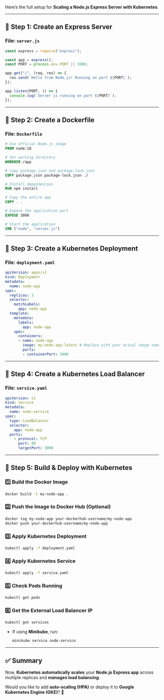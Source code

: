 Here’s the full setup for **Scaling a Node.js Express Server with Kubernetes**.

---

## **📌 Step 1: Create an Express Server**
### **File: `server.js`**
```javascript
const express = require("express");

const app = express();
const PORT = process.env.PORT || 3000;

app.get("/", (req, res) => {
  res.send(`Hello from Node.js! Running on port ${PORT}`);
});

app.listen(PORT, () => {
  console.log(`Server is running on port ${PORT}`);
});
```

---

## **📌 Step 2: Create a Dockerfile**
### **File: `Dockerfile`**
```dockerfile
# Use official Node.js image
FROM node:18

# Set working directory
WORKDIR /app

# Copy package.json and package-lock.json
COPY package.json package-lock.json ./

# Install dependencies
RUN npm install

# Copy the entire app
COPY . .

# Expose the application port
EXPOSE 3000

# Start the application
CMD ["node", "server.js"]
```

---

## **📌 Step 3: Create a Kubernetes Deployment**
### **File: `deployment.yaml`**
```yaml
apiVersion: apps/v1
kind: Deployment
metadata:
  name: node-app
spec:
  replicas: 3
  selector:
    matchLabels:
      app: node-app
  template:
    metadata:
      labels:
        app: node-app
    spec:
      containers:
      - name: node-app
        image: my-node-app:latest # Replace with your actual image name
        ports:
        - containerPort: 3000
```

---

## **📌 Step 4: Create a Kubernetes Load Balancer**
### **File: `service.yaml`**
```yaml
apiVersion: v1
kind: Service
metadata:
  name: node-service
spec:
  type: LoadBalancer
  selector:
    app: node-app
  ports:
    - protocol: TCP
      port: 80
      targetPort: 3000
```

---

## **📌 Step 5: Build & Deploy with Kubernetes**
### **1️⃣ Build the Docker Image**
```sh
docker build -t my-node-app .
```

### **2️⃣ Push the Image to Docker Hub (Optional)**
```sh
docker tag my-node-app your-dockerhub-username/my-node-app
docker push your-dockerhub-username/my-node-app
```

### **3️⃣ Apply Kubernetes Deployment**
```sh
kubectl apply -f deployment.yaml
```

### **4️⃣ Apply Kubernetes Service**
```sh
kubectl apply -f service.yaml
```

### **5️⃣ Check Pods Running**
```sh
kubectl get pods
```

### **6️⃣ Get the External Load Balancer IP**
```sh
kubectl get services
```
- If using **Minikube**, run:
  ```sh
  minikube service node-service
  ```

---

## **✅ Summary**
Now, **Kubernetes automatically scales** your **Node.js Express app** across multiple replicas and **manages load balancing**.

Would you like to add **auto-scaling (HPA)** or deploy it to **Google Kubernetes Engine (GKE)**? 🚀